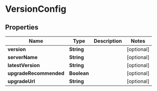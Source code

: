 

# VersionConfig


## Properties

| Name | Type | Description | Notes |
|------------ | ------------- | ------------- | -------------|
|**version** | **String** |  |  [optional] |
|**serverName** | **String** |  |  [optional] |
|**latestVersion** | **String** |  |  [optional] |
|**upgradeRecommended** | **Boolean** |  |  [optional] |
|**upgradeUrl** | **String** |  |  [optional] |



